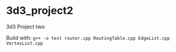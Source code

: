 # 3d3_project2
3d3 Project two

Build with: ```g++ -o test router.cpp RoutingTable.cpp EdgeList.cpp VertexList.cpp```
